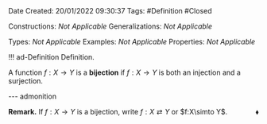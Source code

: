 <br />
<br />

Date Created: 20/01/2022 09:30:37
Tags: #Definition #Closed 

Constructions: _Not Applicable_
Generalizations: _Not Applicable_

Types: _Not Applicable_
Examples: _Not Applicable_ 
Properties: _Not Applicable_

!!! ad-Definition Definition.

A function $f:X\to Y$ is a **bijection** if $f:X\to Y$ is both an injection and a surjection.

--- admonition

**Remark.** If $f:X\to Y$ is a bijection, write $f:X\rightleftarrows Y$ or $f:X\simto Y$.<span style="float:right;">$\blacklozenge$</span>
